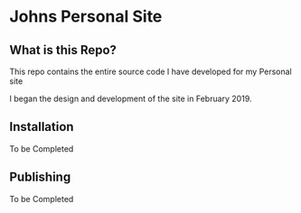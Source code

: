 # Johns Personal Site

## What is this Repo?

This repo contains the entire source code I have developed for my Personal site

I began the design and development of the site in February 2019.

## Installation

To be Completed



##  Publishing 

To be Completed



